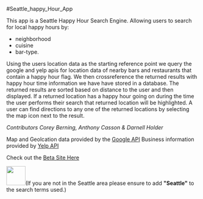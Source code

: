 
#Seattle_happy_Hour_App

This app is a Seattle Happy Hour Search Engine. Allowing users to search for local happy hours by:
* neighborhood
* cuisine
* bar-type. 

Using the users location data as the starting reference point we query the google and yelp apis for location data of nearby bars and restaurants that contain a happy hour flag. We then crossreference the returned results with happy hour time information we have have stored in a database. The returned results are sorted based on distance to the user and then displayed. If a returned location has a happy hour going on during the time the user performs their search that returned location will be highlighted. A user can find directions to any one of the returned locations by selecting the map icon next to the result.  

*Contributors Corey Berning, Anthony Casson & Darnell Holder* 

Map and Geolcation data provided by the [Google API](https://developers.google.com/maps/ "Google API")
Business information provided by [Yelp API](https://www.yelp.com/developers/documentation/v2/overview "Yelp API")

Check out the [Beta Site Here](http://happyhourapp.herokuapp.com/ "Seattle Happy Hour App")

<img src="https://lh3.ggpht.com/GNddGFlnEsvQSB4w2WgCGSYmE3ysaUpIgz1B-DRz8n00PfgEX4lEiVe1dqpFvB8Us8M=w300" width="50">(If you are not in the Seattle area please ensure to add **"Seattle"** to the search terms used.)


